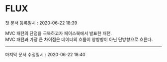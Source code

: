 FLUX
========   
첫 문서 등록일시 : 2020-06-22 18:39   

MVC 패턴의 단점을 극복하고자 페이스북에서 발표한 패턴.   
MVC 패턴과 가장 큰 차이점은 데이터의 흐름이 양방향이 아닌 단방향으로 흐른다.
***
   마지막 문서 수정일시 : 2020-06-22 18:40